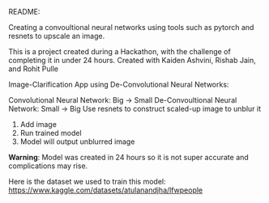 README:

Creating a convoultional neural networks using tools such as pytorch and resnets to upscale an image. 

This is a project created during a Hackathon, with the challenge of completing it in under 24 hours. Created with Kaiden Ashvini, Rishab Jain, and Rohit Pulle

Image-Clarification App using De-Convolutional Neural Networks:

Convolutional Neural Network: Big -> Small
De-Convoultional Neural Network: Small -> Big
Use resnets to construct scaled-up image to unblur it

1) Add image
2) Run trained model
3) Model will output unblurred image

**Warning**: Model was created in 24 hours so it is not super accurate and complications may rise. 

Here is the dataset we used to train this model: https://www.kaggle.com/datasets/atulanandjha/lfwpeople

